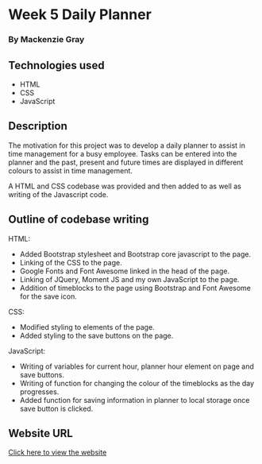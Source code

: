 # Week 5 Daily Planner

### By Mackenzie Gray 

## Technologies used

- HTML
- CSS
- JavaScript

## Description

The motivation for this project was to develop a daily planner to assist in time management for a busy employee. Tasks can be entered into the planner and the past, present and future times are displayed in different colours to assist in time management. 

A HTML and CSS codebase was provided and then added to as well as writing of the Javascript code. 

## Outline of codebase writing 

HTML:
- Added Bootstrap stylesheet and Bootstrap core javascript to the page.
- Linking of the CSS to the page.
- Google Fonts and Font Awesome linked in the head of the page. 
- Linking of JQuery, Moment JS and my own JavaScript to the page.
- Addition of timeblocks to the page using Bootstrap and Font Awesome for the save icon. 

CSS:
- Modified styling to elements of the page.
- Added styling to the save buttons on the page. 

JavaScript:
- Writing of variables for current hour, planner hour element on page and save buttons. 
- Writing of function for changing the colour of the timeblocks as the day progresses. 
- Added function for saving information in planner to local storage once save button is clicked.

## Website URL
[Click here to view the website](https://mdkgray.github.io/Week5_Daily_Planner/)


